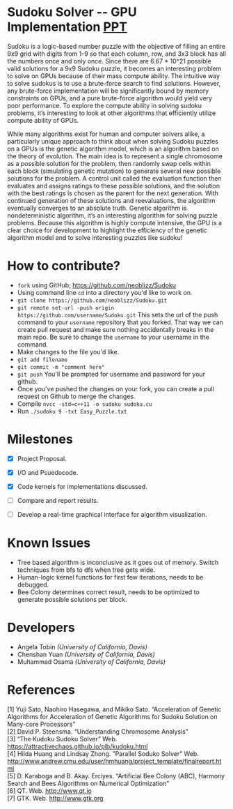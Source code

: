 Sudoku Solver -- GPU Implementation [PPT](https://github.com/neoblizz/Sudoku/blob/master/Sudoku%20Solver%20-%20Presentation.pdf)
===================================
Sudoku is a logic-based number puzzle with the objective of filling an entire 9x9 grid with digits from 1-9 so that each column, row, and 3x3 block has all the numbers once and only once. Since there are 6.67 * 10^21 possible valid solutions for a 9x9 Sudoku puzzle, it becomes an interesting problem to solve on GPUs because of their mass compute ability. The intuitive way to solve sudokus is to use a brute-force search to find solutions. However, any brute-force implementation will be significantly bound by memory constraints on GPUs, and a pure brute-force algorithm would yield very poor performance. To explore the compute ability in solving sudoku problems, it’s interesting to look at other algorithms that efficiently utilize compute ability of GPUs.

While many algorithms exist for human and computer solvers alike, a particularly unique approach to think about when solving Sudoku puzzles on a GPUs is the genetic algorithm model, which is an algorithm based on the theory of evolution. The main idea is to represent a single chromosome as a possible solution for the problem, then randomly swap cells within each block (simulating genetic mutation) to generate several new possible solutions for the problem. A  control unit called the evaluation function then evaluates and assigns ratings to these possible solutions, and the solution with the best ratings is chosen as the parent for the next generation. With continued generation of these solutions and reevaluations, the algorithm eventually converges to an absolute truth. Genetic algorithm is nondeterministic algorithm, it’s an interesting algorithm for solving puzzle problems. Because this algorithm is highly compute intensive, the GPU is a clear choice for development to highlight the efficiency of the genetic algorithm model and to solve interesting puzzles like sudoku!

How to contribute?
==================
- `fork` using GitHub; https://github.com/neoblizz/Sudoku
- Using command line `cd` into a directory you'd like to work on.
- `git clone https://github.com/neoblizz/Sudoku.git`
- `git remote set-url -push origin https://github.com/username/Sudoku.git` This sets the url of the push command to your `username` repository that you forked. That way we can create pull request and make sure nothing accidentally breaks in the main repo. Be sure to change the `username` to your username in the command.
- Make changes to the file you'd like.
- `git add filename`
- `git commit -m "comment here"`
- `git push` You'll be prompted for username and password for your github.
- Once you've pushed the changes on your fork, you can create a pull request on Github to merge the changes.
- Compile `nvcc -std=c++11 -o sudoku sudoku.cu`
- Run `./sudoku 9 -txt Easy_Puzzle.txt`

Milestones
==========
- [x] Project Proposal.

- [x] I/O and Psuedocode.

- [x] Code kernels for implementations discussed.

- [ ] Compare and report results.

- [ ] Develop a real-time graphical interface for algorithm visualization.

Known Issues
==========
- Tree based algorithm is inconclusive as it goes out of memory. Switch techniques from bfs to dfs when tree gets wide.
- Human-logic kernel functions for first few iterations, needs to be debugged.
- Bee Colony determines correct result, needs to be optimized to generate possible solutions per block.

Developers
==========
- Angela Tobin *(University of California, Davis)*
- Chenshan Yuan *(University of California, Davis)*
- Muhammad Osama *(University of California, Davis)*

References
==========
[1] Yuji Sato, Naohiro Hasegawa, and Mikiko Sato. “Acceleration of Genetic Algorithms for Acceleration of Genetic Algorithms for Sudoku Solution on Many-core Processors”<br>
[2] David P. Steensma. “Understanding Chromosome Analysis”<br>
[3] “The Kudoku Sudoku Solver” Web. https://attractivechaos.github.io/plb/kudoku.html<br>
[4] Hilda Huang and Lindsay Zhong. ”Parallel Soduko Solver” Web. http://www.andrew.cmu.edu/user/hmhuang/project_template/finalreport.html<br>
[5] D. Karaboga and B. Akay. Erciyes. “Artificial Bee Colony (ABC), Harmony Search and Bees Algorithms on Numerical Optimization”<br>
[6] QT. Web. http://www.qt.io<br>
[7] GTK. Web. http://www.gtk.org<br>
